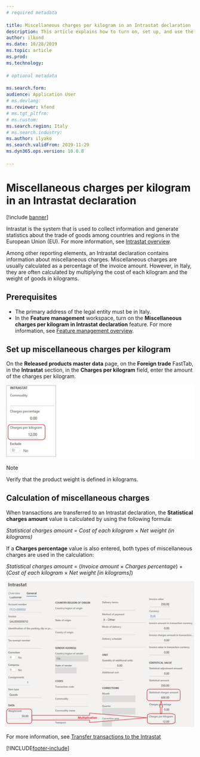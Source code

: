 ```yaml
---
# required metadata

title: Miscellaneous charges per kilogram in an Intrastat declaration
description: This article explains how to turn on, set up, and use the feature for miscellaneous charges per kilogram in an Intrastat declaration.
author: ilkond
ms.date: 10/28/2019
ms.topic: article
ms.prod: 
ms.technology: 

# optional metadata

ms.search.form: 
audience: Application User
# ms.devlang: 
ms.reviewer: kfend
# ms.tgt_pltfrm: 
# ms.custom: 
ms.search.region: Italy
# ms.search.industry: 
ms.author: ilyako
ms.search.validFrom: 2019-11-29
ms.dyn365.ops.version: 10.0.8

---
```


# Miscellaneous charges per kilogram in an Intrastat declaration

[!include [banner](../includes/banner.md)]

Intrastat is the system that is used to collect information and generate statistics about the trade of goods among countries and regions in the European Union (EU). For more information, see [Intrastat overview](emea-intrastat.md).

Among other reporting elements, an Intrastat declaration contains information about miscellaneous charges. Miscellaneous charges are usually calculated as a percentage of the invoice amount. However, in Italy, they are often calculated by multiplying the cost of each kilogram and the weight of goods in kilograms.

## Prerequisites

- The primary address of the legal entity must be in Italy.
- In the **Feature management** workspace, turn on the **Miscellaneous charges per kilogram in Intrastat declaration** feature. For more information, see [Feature management overview](../../fin-ops-core/fin-ops/get-started/feature-management/feature-management-overview.md).

## Set up miscellaneous charges per kilogram

On the **Released products master data** page, on the **Foreign trade** FastTab, in the **Intrastat** section, in the **Charges per kilogram** field, enter the amount of the charges per kilogram.

![Charges per kilogram field.](media/emea-ita-exil-misc-charge-kg-pic1.jpg)

> [!NOTE]
> Verify that the product weight is defined in kilograms.

## Calculation of miscellaneous charges

When transactions are transferred to an Intrastat declaration, the **Statistical charges amount** value is calculated by using the following formula:

*Statistical charges amount* = *Cost of each kilogram* × *Net weight (in kilograms)*

If a **Charges percentage** value is also entered, both types of miscellaneous charges are used in the calculation:

*Statistical charges amount* = (*Invoice amount* × *Charges percentage*) + (*Cost of each kilogram* × *Net weight \[in kilograms\]*)

![Charges calculation.](media/emea-ita-exil-misc-charge-kg-pic2.jpg)

For more information, see [Transfer transactions to the Intrastat](tasks/transfer-transactions-intrastat.md)


[!INCLUDE[footer-include](../../includes/footer-banner.md)]